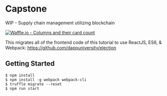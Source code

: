 # Capstone
WIP - Supply chain management utilizing blockchain

[![Waffle.io - Columns and their card count](https://badge.waffle.io/reard96/capstone.svg?columns=all)](https://waffle.io/reard96/capstone)

This migrates all of the frontend code of this tutorial to use ReactJS, ES6, & Webpack: https://github.com/dappuniversity/election

## Getting Started
```
$ npm install
$ npm install -g webpack webpack-cli
$ truffle migrate --reset
$ npm run start
```
